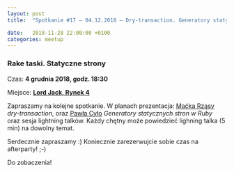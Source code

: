 ```yaml
---
layout: post
title:  "Spotkanie #17 – 04.12.2018 – Dry-transaction. Generatory statycznych stron w Ruby"

date:   2018-11-28 22:00:00 +0100
categories: meetup
---
```


### Rake taski. Statyczne strony

Czas: **4 grudnia 2018, godz. 18:30**

Miejsce: **[Lord Jack, Rynek 4](https://goo.gl/maps/zrtPaZJ5W8E2)**


Zapraszamy na kolejne spotkanie. W planach prezentacja: [Maćka Rząsy](https://twitter.com/mjrzasa) _dry-transaction_, oraz [Pawła Cyło](https://twitter.com/PawelCylo) _Generatory statycznych stron w Ruby_ oraz sesja lightning talków. Każdy chętny może powiedzieć lighning talka (5 min) na dowolny temat.

Serdecznie zapraszamy :) Koniecznie zarezerwujcie sobie czas na afterparty! ;-)

Do zobaczenia!
